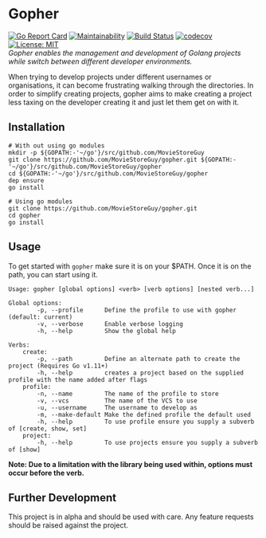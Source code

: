 # Gopher
[![Go Report Card](https://goreportcard.com/badge/github.com/MovieStoreGuy/gopher)](https://goreportcard.com/report/github.com/MovieStoreGuy/gopher)
[![Maintainability](https://api.codeclimate.com/v1/badges/3f34c6090b7f4fa04596/maintainability)](https://codeclimate.com/github/MovieStoreGuy/gopher/maintainability)
[![Build Status](https://travis-ci.org/MovieStoreGuy/gopher.svg?branch=master)](https://travis-ci.org/MovieStoreGuy/gopher)
[![codecov](https://codecov.io/gh/MovieStoreGuy/gopher/branch/master/graph/badge.svg)](https://codecov.io/gh/MovieStoreGuy/gopher)
[![License: MIT](https://img.shields.io/badge/License-MIT-yellow.svg)](https://opensource.org/licenses/MIT)  
_Gopher enables the management and development of Golang projects while switch between different developer environments._

When trying to develop projects under different usernames or organisations, it can become frustrating walking through the directories. In order to simplify creating projects, gopher aims to make creating a project less taxing on the developer creating it and just let them get on with it.

## Installation
```
# With out using go modules
mkdir -p ${GOPATH:-'~/go'}/src/github.com/MovieStoreGuy
git clone https://github.com/MovieStoreGuy/gopher.git ${GOPATH:-'~/go'}/src/github.com/MovieStoreGuy/gopher
cd ${GOPATH:-'~/go'}/src/github.com/MovieStoreGuy/gopher
dep ensure
go install

# Using go modules
git clone https://github.com/MovieStoreGuy/gopher.git
cd gopher
go install
```

## Usage
To get started with `gopher` make sure it is on your $PATH. Once it is on the path, you can start using it.
```
Usage: gopher [global options] <verb> [verb options] [nested verb...]

Global options:
        -p, --profile      Define the profile to use with gopher (default: current)
        -v, --verbose      Enable verbose logging
        -h, --help         Show the global help

Verbs:
    create:
        -p, --path         Define an alternate path to create the project (Requires Go v1.11+)
        -h, --help         creates a project based on the supplied profile with the name added after flags
    profile:
        -n, --name         The name of the profile to store
        -v, --vcs          The name of the VCS to use
        -u, --username     The username to develop as
        -m, --make-default Make the defined profile the default used
        -h, --help         To use profile ensure you supply a subverb of [create, show, set]
    project:
        -h, --help         To use projects ensure you supply a subverb of [show]
```
**Note: Due to a limitation with the library being used within, options must occur before the verb.**

## Further Development
This project is in alpha and should be used with care. Any feature requests should be raised against the project.
